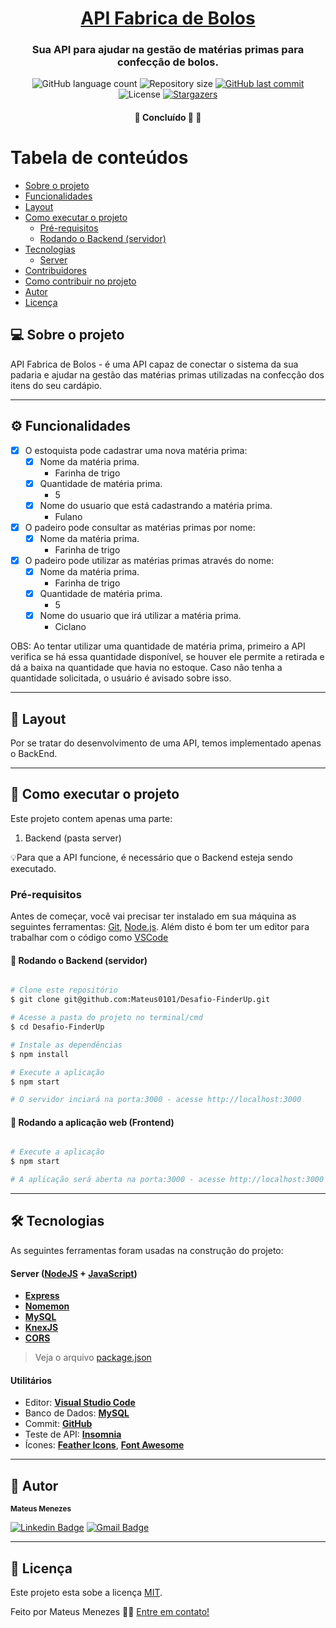 

<h1 align="center">
    <a href="#" alt="Api Fabrica de Bolos"> API Fabrica de Bolos </a>
</h1>

<h3 align="center">
    Sua API para ajudar na gestão de matérias primas para confecção de bolos. 
</h3>

<p align="center">
  <img alt="GitHub language count" src="https://img.shields.io/github/languages/count/Mateus0101/Desafio-FinderUp?color=%2304D361">

  <img alt="Repository size" src="https://img.shields.io/github/repo-size/Mateus0101/Desafio-FinderUp">
  
  <a href="https://github.com/Mateus0101/Desafio-FinderUp/commits/main">
    <img alt="GitHub last commit" src="https://img.shields.io/github/last-commit/Mateus0101/Desafio-FinderUp">
  </a>
    
   <img alt="License" src="https://img.shields.io/badge/license-MIT-brightgreen">
   <a href="https://github.com/Mateus0101/Desafio-FinderUp/stargazers">
    <img alt="Stargazers" src="https://img.shields.io/github/stars/Mateus0101/Desafio-FinderUp?style=social">
  </a>
 
</p>

<h4 align="center">
	🚧   Concluído 🚀 🚧
</h4>

Tabela de conteúdos
=================
<!--ts-->
   * [Sobre o projeto](#-sobre-o-projeto)
   * [Funcionalidades](#-funcionalidades)
   * [Layout](#-layout)
   * [Como executar o projeto](#-como-executar-o-projeto)
     * [Pré-requisitos](#pré-requisitos)
     * [Rodando o Backend (servidor)](#user-content--rodando-o-backend-servidor)
   * [Tecnologias](#-tecnologias)
     * [Server](#user-content-server--nodejs----typescript)
   * [Contribuidores](#-contribuidores)
   * [Como contribuir no projeto](#-como-contribuir-no-projeto)
   * [Autor](#-autor)
   * [Licença](#user-content--licença)
<!--te-->


## 💻 Sobre o projeto

API Fabrica de Bolos - é uma API capaz de conectar o sistema da sua padaria e ajudar na gestão das matérias primas utilizadas na confecção dos itens do seu cardápio.

---

## ⚙️ Funcionalidades

- [x] O estoquista pode cadastrar uma nova matéria prima:
  - [x] Nome da matéria prima.
    - Farinha de trigo
  - [x] Quantidade de matéria prima.
    - 5
  - [x] Nome do usuario que está cadastrando a matéria prima.
    - Fulano

- [x] O padeiro pode consultar as matérias primas por nome:
  - [x] Nome da matéria prima.
    - Farinha de trigo

- [x] O padeiro pode utilizar as matérias primas através do nome:
  - [x] Nome da matéria prima.
    - Farinha de trigo
  - [x] Quantidade de matéria prima.
    - 5
  - [x] Nome do usuario que irá utilizar a matéria prima.
    - Ciclano

OBS: Ao tentar utilizar uma quantidade de matéria prima, primeiro a API verifica se há essa quantidade disponível, se houver ele permite a retirada e dá a baixa na quantidade que havia no estoque. Caso não tenha a quantidade solicitada, o usuário é avisado sobre isso.

---

## 🎨 Layout

Por se tratar do desenvolvimento de uma API, temos implementado apenas o BackEnd.

---

## 🚀 Como executar o projeto

Este projeto contem apenas uma parte:
1. Backend (pasta server) 

💡Para que a API funcione, é necessário que o Backend esteja sendo executado.

### Pré-requisitos

Antes de começar, você vai precisar ter instalado em sua máquina as seguintes ferramentas:
[Git](https://git-scm.com), [Node.js](https://nodejs.org/en/). 
Além disto é bom ter um editor para trabalhar com o código como [VSCode](https://code.visualstudio.com/)

#### 🎲 Rodando o Backend (servidor)

```bash

# Clone este repositório
$ git clone git@github.com:Mateus0101/Desafio-FinderUp.git

# Acesse a pasta do projeto no terminal/cmd
$ cd Desafio-FinderUp

# Instale as dependências
$ npm install

# Execute a aplicação 
$ npm start

# O servidor inciará na porta:3000 - acesse http://localhost:3000 

```

#### 🧭 Rodando a aplicação web (Frontend)

```bash

# Execute a aplicação 
$ npm start

# A aplicação será aberta na porta:3000 - acesse http://localhost:3000

```

---

## 🛠 Tecnologias

As seguintes ferramentas foram usadas na construção do projeto:

#### [](https://github.com/Mateus0101/Desafio-FinderUp#server-nodejs--typescript)**Server**  ([NodeJS](https://nodejs.org/en/)  +  [JavaScript](https://www.javascript.com/))

-   **[Express](https://expressjs.com/)**
-   **[Nomemon](https://www.npmjs.com/package/nodemon)**
-   **[MySQL](https://www.mysql.com/)**
-   **[KnexJS](http://knexjs.org/)**
-   **[CORS](https://expressjs.com/en/resources/middleware/cors.html)**

> Veja o arquivo  [package.json](https://github.com/Mateus0101/Desafio-FinderUp/blob/main/package.json)

#### [](https://github.com/Mateus0101/Desafio-FinderUp#utilit%C3%A1rios)**Utilitários**

-   Editor:  **[Visual Studio Code](https://code.visualstudio.com/)**  
-   Banco de Dados: **[MySQL](https://www.mysql.com/)**
-   Commit:  **[GitHub](https://github.com/)**
-   Teste de API:  **[Insomnia](https://insomnia.rest/)**
-   Ícones:  **[Feather Icons](https://feathericons.com/)**,  **[Font Awesome](https://fontawesome.com/)**

---

## 🦸 Autor

 <sub><b>Mateus Menezes</b></sub>


[![Linkedin Badge](https://img.shields.io/badge/-Mateus-blue?style=flat-square&logo=Linkedin&logoColor=white&link=https://www.linkedin.com/in/mateus-menezes-77b082121/)](https://www.linkedin.com/in/mateus-menezes-77b082121) 
[![Gmail Badge](https://img.shields.io/badge/-mateu.menezesmenezes@gmail.com-c14438?style=flat-square&logo=Gmail&logoColor=white&link=mateu.menezesmenezes@gmail.com)](mailto:mateu.menezesmenezes@gmail.com)

---

## 📝 Licença

Este projeto esta sobe a licença [MIT](./LICENSE).

Feito por Mateus Menezes 👋🏽 [Entre em contato!](https://www.linkedin.com/in/mateus-menezes-77b082121)